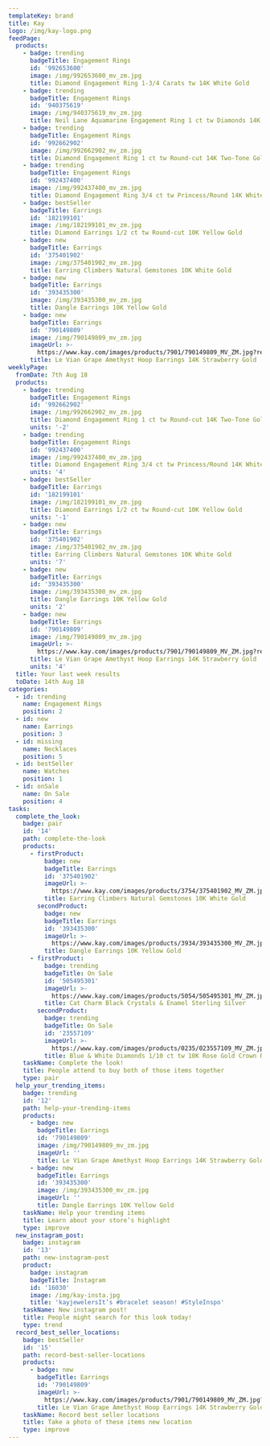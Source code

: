 ```yaml
---
templateKey: brand
title: Kay
logo: /img/kay-logo.png
feedPage:
  products:
    - badge: trending
      badgeTitle: Engagement Rings
      id: '992653600'
      image: /img/992653600_mv_zm.jpg
      title: Diamond Engagement Ring 1-3/4 Carats tw 14K White Gold
    - badge: trending
      badgeTitle: Engagement Rings
      id: '940375619'
      image: /img/940375619_mv_zm.jpg
      title: Neil Lane Aquamarine Engagement Ring 1 ct tw Diamonds 14K Gold
    - badge: trending
      badgeTitle: Engagement Rings
      id: '992662902'
      image: /img/992662902_mv_zm.jpg
      title: Diamond Engagement Ring 1 ct tw Round-cut 14K Two-Tone Gold
    - badge: trending
      badgeTitle: Engagement Rings
      id: '992437400'
      image: /img/992437400_mv_zm.jpg
      title: Diamond Engagement Ring 3/4 ct tw Princess/Round 14K White Gold
    - badge: bestSeller
      badgeTitle: Earrings
      id: '182199101'
      image: /img/182199101_mv_zm.jpg
      title: Diamond Earrings 1/2 ct tw Round-cut 10K Yellow Gold
    - badge: new
      badgeTitle: Earrings
      id: '375401902'
      image: /img/375401902_mv_zm.jpg
      title: Earring Climbers Natural Gemstones 10K White Gold
    - badge: new
      badgeTitle: Earrings
      id: '393435300'
      image: /img/393435300_mv_zm.jpg
      title: Dangle Earrings 10K Yellow Gold
    - badge: new
      badgeTitle: Earrings
      id: '790149809'
      image: /img/790149809_mv_zm.jpg
      imageUrl: >-
        https://www.kay.com/images/products/7901/790149809_MV_ZM.jpg?resize=500:500
      title: Le Vian Grape Amethyst Hoop Earrings 14K Strawberry Gold
weeklyPage:
  fromDate: 7th Aug 18
  products:
    - badge: trending
      badgeTitle: Engagement Rings
      id: '992662902'
      image: /img/992662902_mv_zm.jpg
      title: Diamond Engagement Ring 1 ct tw Round-cut 14K Two-Tone Gold
      units: '-2'
    - badge: trending
      badgeTitle: Engagement Rings
      id: '992437400'
      image: /img/992437400_mv_zm.jpg
      title: Diamond Engagement Ring 3/4 ct tw Princess/Round 14K White Gold
      units: '4'
    - badge: bestSeller
      badgeTitle: Earrings
      id: '182199101'
      image: /img/182199101_mv_zm.jpg
      title: Diamond Earrings 1/2 ct tw Round-cut 10K Yellow Gold
      units: '-1'
    - badge: new
      badgeTitle: Earrings
      id: '375401902'
      image: /img/375401902_mv_zm.jpg
      title: Earring Climbers Natural Gemstones 10K White Gold
      units: '7'
    - badge: new
      badgeTitle: Earrings
      id: '393435300'
      image: /img/393435300_mv_zm.jpg
      title: Dangle Earrings 10K Yellow Gold
      units: '2'
    - badge: new
      badgeTitle: Earrings
      id: '790149809'
      image: /img/790149809_mv_zm.jpg
      imageUrl: >-
        https://www.kay.com/images/products/7901/790149809_MV_ZM.jpg?resize=500:500
      title: Le Vian Grape Amethyst Hoop Earrings 14K Strawberry Gold
      units: '4'
  title: Your last week results
  toDate: 14th Aug 18
categories:
  - id: trending
    name: Engagement Rings
    position: 2
  - id: new
    name: Earrings
    position: 3
  - id: missing
    name: Necklaces
    position: 5
  - id: bestSeller
    name: Watches
    position: 1
  - id: onSale
    name: On Sale
    position: 4
tasks:
  complete_the_look:
    badge: pair
    id: '14'
    path: complete-the-look
    products:
      - firstProduct:
          badge: new
          badgeTitle: Earrings
          id: '375401902'
          imageUrl: >-
            https://www.kay.com/images/products/3754/375401902_MV_ZM.jpg?resize=500:500
          title: Earring Climbers Natural Gemstones 10K White Gold
        secondProduct:
          badge: new
          badgeTitle: Earrings
          id: '393435300'
          imageUrl: >-
            https://www.kay.com/images/products/3934/393435300_MV_ZM.jpg?resize=500:500
          title: Dangle Earrings 10K Yellow Gold
      - firstProduct:
          badge: trending
          badgeTitle: On Sale
          id: '505495301'
          imageUrl: >-
            https://www.kay.com/images/products/5054/505495301_MV_ZM.jpg?resize=500:500
          title: Cat Charm Black Crystals & Enamel Sterling Silver
        secondProduct:
          badge: trending
          badgeTitle: On Sale
          id: '23557109'
          imageUrl: >-
            https://www.kay.com/images/products/0235/023557109_MV_ZM.jpg?resize=500:500
          title: Blue & White Diamonds 1/10 ct tw 10K Rose Gold Crown Ring
    taskName: Complete the look!
    title: People attend to buy both of those items together
    type: pair
  help_your_trending_items:
    badge: trending
    id: '12'
    path: help-your-trending-items
    products:
      - badge: new
        badgeTitle: Earrings
        id: '790149809'
        image: /img/790149809_mv_zm.jpg
        imageUrl: ''
        title: Le Vian Grape Amethyst Hoop Earrings 14K Strawberry Gold
      - badge: new
        badgeTitle: Earrings
        id: '393435300'
        image: /img/393435300_mv_zm.jpg
        imageUrl: ''
        title: Dangle Earrings 10K Yellow Gold
    taskName: Help your trending items
    title: Learn about your store’s highlight
    type: improve
  new_instagram_post:
    badge: instagram
    id: '13'
    path: new-instagram-post
    product:
      badge: instagram
      badgeTitle: Instagram
      id: '16030'
      image: /img/kay-insta.jpg
      title: 'kayjewelersIt’s #bracelet season! #StyleInspo'
    taskName: New instagram post!
    title: People might search for this look today!
    type: trend
  record_best_seller_locations:
    badge: bestSeller
    id: '15'
    path: record-best-seller-locations
    products:
      - badge: new
        badgeTitle: Earrings
        id: '790149809'
        imageUrl: >-
          https://www.kay.com/images/products/7901/790149809_MV_ZM.jpg?resize=500:500
        title: Le Vian Grape Amethyst Hoop Earrings 14K Strawberry Gold
    taskName: Record best seller locations
    title: Take a photo of these items new location
    type: improve
---
```


